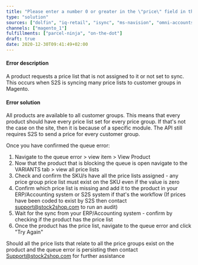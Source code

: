 ```yaml
---
title: "Please enter a number 0 or greater in the \"price\" field in the \"group_price:[#]\" set. Resource data pre-validation error"
type: "solution"
sources: ["dolfin", "iq-retail", "isync", "ms-navision", "omni-accounts", "pastel-partner", "sage-50cloud-pastel-xpress", "sage-200-evolution", "sage-300cloud", "sage-business-cloud-financials", "sage-evolution", "sage-one", "sage-pastel-evolution", "sap", "syspro" ]
channels: ["magento_1"]
fulfillments: ["parcel-ninja", "on-the-dot"]
draft: true
date: 2020-12-30T09:41:49+02:00
---
```


#### Error description
A product requests a price list that is not assigned to it or not set to sync.  This occurs when S2S is syncing many price lists to customer groups in Magento. 

#### Error solution
All products are available to all customer groups. This means that every product should have every price list set for every price group. If that's not the case on the site, then it is because of a specific module. The API still requires S2S to send a price for every customer group.

Once you have confirmed the queue error: 

1. Navigate to the queue error > view item > View Product 
2. Now that the product that is blocking the queue is open navigate to the VARIANTS tab > view all price lists
3. Check and confirm the SKU/s have all the price lists assigned - any price group price list must exist on the SKU even if the value is zero
4. Confirm which price list is missing and add it to the product in your ERP/Accounting system or S2S system if that's the workflow (If prices have been coded to exist by S2S then contact support@stock2shop.com to run an audit)
5. Wait for the sync from your ERP/Accounting system - confirm by checking if the product has the price list
6. Once the product has the price list, navigate to the queue error and click "Try Again"

Should all the price lists that relate to all the price groups exist on the product and the queue error is persisting then contact Support@stock2shop.com for further assistance